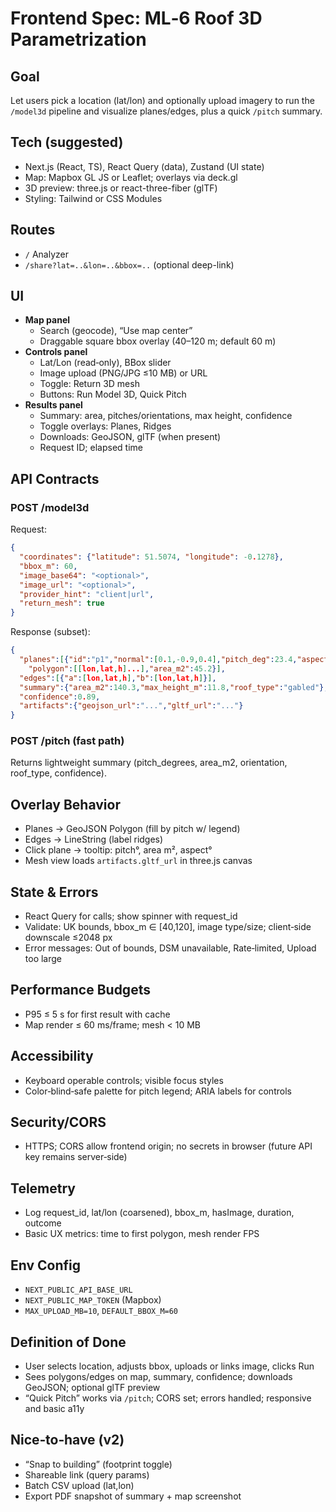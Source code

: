 # Frontend Spec: ML‑6 Roof 3D Parametrization

## Goal
Let users pick a location (lat/lon) and optionally upload imagery to run the `/model3d` pipeline and visualize planes/edges, plus a quick `/pitch` summary.

## Tech (suggested)
- Next.js (React, TS), React Query (data), Zustand (UI state)
- Map: Mapbox GL JS or Leaflet; overlays via deck.gl
- 3D preview: three.js or react-three-fiber (glTF)
- Styling: Tailwind or CSS Modules

## Routes
- `/` Analyzer
- `/share?lat=..&lon=..&bbox=..` (optional deep-link)

## UI
- **Map panel**
  - Search (geocode), “Use map center”
  - Draggable square bbox overlay (40–120 m; default 60 m)
- **Controls panel**
  - Lat/Lon (read‑only), BBox slider
  - Image upload (PNG/JPG ≤10 MB) or URL
  - Toggle: Return 3D mesh
  - Buttons: Run Model 3D, Quick Pitch
- **Results panel**
  - Summary: area, pitches/orientations, max height, confidence
  - Toggle overlays: Planes, Ridges
  - Downloads: GeoJSON, glTF (when present)
  - Request ID; elapsed time

## API Contracts
### POST /model3d
Request:
```json
{
  "coordinates": {"latitude": 51.5074, "longitude": -0.1278},
  "bbox_m": 60,
  "image_base64": "<optional>",
  "image_url": "<optional>",
  "provider_hint": "client|url",
  "return_mesh": true
}
```
Response (subset):
```json
{
  "planes":[{"id":"p1","normal":[0.1,-0.9,0.4],"pitch_deg":23.4,"aspect_deg":178.0,
    "polygon":[[lon,lat,h]...],"area_m2":45.2}],
  "edges":[{"a":[lon,lat,h],"b":[lon,lat,h]}],
  "summary":{"area_m2":140.3,"max_height_m":11.8,"roof_type":"gabled"},
  "confidence":0.89,
  "artifacts":{"geojson_url":"...","gltf_url":"..."}
}
```

### POST /pitch (fast path)
Returns lightweight summary (pitch_degrees, area_m2, orientation, roof_type, confidence).

## Overlay Behavior
- Planes → GeoJSON Polygon (fill by pitch w/ legend)
- Edges → LineString (label ridges)
- Click plane → tooltip: pitch°, area m², aspect°
- Mesh view loads `artifacts.gltf_url` in three.js canvas

## State & Errors
- React Query for calls; show spinner with request_id
- Validate: UK bounds, bbox_m ∈ [40,120], image type/size; client‑side downscale ≤2048 px
- Error messages: Out of bounds, DSM unavailable, Rate‑limited, Upload too large

## Performance Budgets
- P95 ≤ 5 s for first result with cache
- Map render ≤ 60 ms/frame; mesh < 10 MB

## Accessibility
- Keyboard operable controls; visible focus styles
- Color‑blind‑safe palette for pitch legend; ARIA labels for controls

## Security/CORS
- HTTPS; CORS allow frontend origin; no secrets in browser (future API key remains server‑side)

## Telemetry
- Log request_id, lat/lon (coarsened), bbox_m, hasImage, duration, outcome
- Basic UX metrics: time to first polygon, mesh render FPS

## Env Config
- `NEXT_PUBLIC_API_BASE_URL`
- `NEXT_PUBLIC_MAP_TOKEN` (Mapbox)
- `MAX_UPLOAD_MB=10`, `DEFAULT_BBOX_M=60`

## Definition of Done
- User selects location, adjusts bbox, uploads or links image, clicks Run
- Sees polygons/edges on map, summary, confidence; downloads GeoJSON; optional glTF preview
- “Quick Pitch” works via `/pitch`; CORS set; errors handled; responsive and basic a11y

## Nice‑to‑have (v2)
- “Snap to building” (footprint toggle)
- Shareable link (query params)
- Batch CSV upload (lat,lon)
- Export PDF snapshot of summary + map screenshot